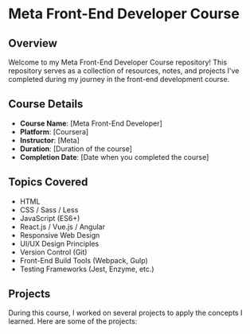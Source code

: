 # Meta Front-End Developer Course

## Overview

Welcome to my Meta Front-End Developer Course repository! This repository serves as a collection of resources, notes, and projects I've completed during my journey in the front-end development course.

## Course Details

- **Course Name**: [Meta Front-End Developer]
- **Platform**: [Coursera]
- **Instructor**: [Meta]
- **Duration**: [Duration of the course]
- **Completion Date**: [Date when you completed the course]

## Topics Covered

- HTML
- CSS / Sass / Less
- JavaScript (ES6+)
- React.js / Vue.js / Angular
- Responsive Web Design
- UI/UX Design Principles
- Version Control (Git)
- Front-End Build Tools (Webpack, Gulp)
- Testing Frameworks (Jest, Enzyme, etc.)

## Projects

During this course, I worked on several projects to apply the concepts I learned. Here are some of the projects:
